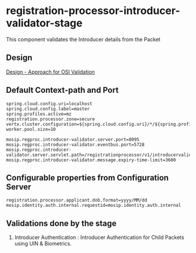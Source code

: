 # registration-processor-introducer-validator-stage

This component validates the Introducer details from the Packet

## Design

[Design - Approach for OSI Validation](https://github.com/mosip/registration/blob/master/design/registration-processor/Approach_for_OSI_validation.md)

## Default Context-path and Port
```
spring.cloud.config.uri=localhost
spring.cloud.config.label=master
spring.profiles.active=mz
registration.processor.zone=secure
vertx.cluster.configuration=${spring.cloud.config.uri}/*/${spring.profiles.active}/${spring.cloud.config.label}/hazelcast_${registration.processor.zone}.xml
worker.pool.size=10

mosip.regproc.introducer-validator.server.port=8095
mosip.regproc.introducer-validator.eventbus.port=5728
mosip.regproc.introducer-validator.server.servlet.path=/registrationprocessor/v1/introducervalidator
mosip.regproc.introducer-validator.message.expiry-time-limit=3600
```
## Configurable properties from Configuration Server
```
registration.processor.applicant.dob.format=yyyy/MM/dd
mosip.identity.auth.internal.requestid=mosip.identity.auth.internal
```
## Validations done by the stage
1. Introducer Authentication : Introducer Authentication for Child Packets using UIN & Biometrics.